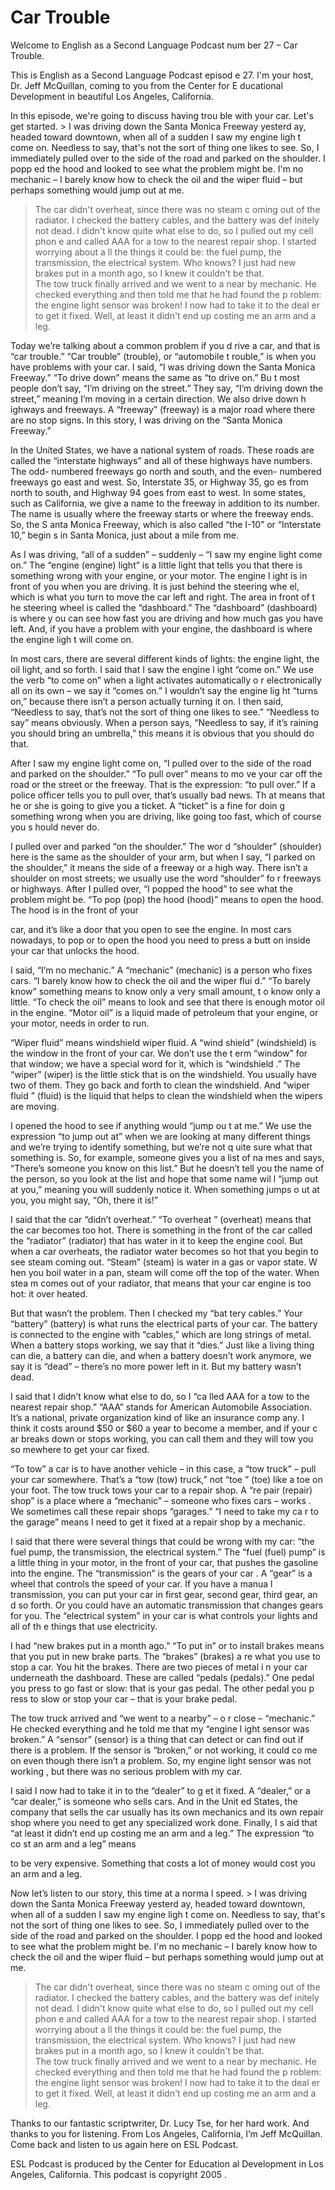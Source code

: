 # Car Trouble

Welcome to English as a Second Language Podcast num ber 27 – Car Trouble.  

This is English as a Second Language Podcast episod e 27. I'm your host, Dr. Jeff McQuillan, coming to you from the Center for E ducational Development in beautiful Los Angeles, California. 

In this episode, we're going to discuss having trou ble with your car. Let's get started. > I was driving down the Santa Monica Freeway yesterd ay, headed toward downtown, when all of a sudden I saw my engine ligh t come on. Needless to say, that's not the sort of thing one likes to see. So, I immediately pulled over to the side of the road and parked on the shoulder. I popp ed the hood and looked to see what the problem might be. I'm no mechanic – I barely know how to check the oil and the wiper fluid – but perhaps something  would jump out at me. 
> The car didn't overheat, since there was no steam c oming out of the radiator. I checked the battery cables, and the battery was def initely not dead. I didn't know quite what else to do, so I pulled out my cell phon e and called AAA for a tow to the nearest repair shop. I started worrying about a ll the things it could be: the fuel pump, the transmission, the electrical system. Who knows? I just had new brakes put in a month ago, so I knew it couldn't be that.  
> The tow truck finally arrived and we went to a near by mechanic. He checked everything and then told me that he had found the p roblem: the engine light sensor was broken! I now had to take it to the deal er to get it fixed. Well, at least it didn't end up costing me an arm and a leg.

Today we’re talking about a common problem if you d rive a car, and that is “car trouble.” “Car trouble” (trouble), or “automobile t rouble,” is when you have problems with your car. I said, “I was driving down  the Santa Monica Freeway.” “To drive down” means the same as “to drive on.” Bu t most people don’t say, “I’m driving on the street.” They say, “I’m driving down  the street,” meaning I’m moving in a certain direction. We also drive down h ighways and freeways. A “freeway” (freeway) is a major road where there are  no stop signs. In this story, I was driving on the “Santa Monica Freeway.”   

 In the United States, we have a national system of roads. These roads are called the “interstate highways” and all of these highways  have numbers. The odd- numbered freeways go north and south, and the even- numbered freeways go east and west. So, Interstate 35, or Highway 35, go es from north to south, and Highway 94 goes from east to west. In some states, such as California, we give a name to the freeway in addition to its number. The name is usually where the freeway starts or where the freeway ends. So, the S anta Monica Freeway, which is also called “the I-10” or “Interstate 10,” begin s in Santa Monica, just about a mile from me.  

As I was driving, “all of a sudden” – suddenly – “I  saw my engine light come on.” The “engine (engine) light” is a little light that tells you that there is something wrong with your engine, or your motor. The engine l ight is in front of you when you are driving. It is just behind the steering whe el, which is what you turn to move the car left and right. The area in front of t he steering wheel is called the “dashboard.” The “dashboard” (dashboard) is where y ou can see how fast you are driving and how much gas you have left. And, if  you have a problem with your engine, the dashboard is where the engine ligh t will come on.  

In most cars, there are several different kinds of lights: the engine light, the oil light, and so forth. I said that I saw the engine l ight “come on.” We use the verb “to come on” when a light activates automatically o r electronically all on its own – we say it “comes on.” I wouldn’t say the engine lig ht “turns on,” because there isn’t a person actually turning it on. I then said,  “Needless to say, that’s not the sort of thing one likes to see.” “Needless to say” means obviously. When a person says, “Needless to say, if it’s raining you should bring an umbrella,” this means it is obvious that you should do that.  

After I saw my engine light come on, “I pulled over  to the side of the road and parked on the shoulder.” “To pull over” means to mo ve your car off the road or the street or the freeway. That is the expression: “to pull over.” If a police officer tells you to pull over, that’s usually bad news. Th at means that he or she is going to give you a ticket. A “ticket” is a fine for doin g something wrong when you are driving, like going too fast, which of course you s hould never do.  

I pulled over and parked “on the shoulder.” The wor d “shoulder” (shoulder) here is the same as the shoulder of your arm, but when I  say, “I parked on the shoulder,” it means the side of a freeway or a high way. There isn’t a shoulder on most streets; we usually use the word “shoulder” fo r freeways or highways. After I pulled over, “I popped the hood” to see what the problem might be. “To pop (pop) the hood (hood)” means to open the hood. The hood is in the front of your  

car, and it’s like a door that you open to see the engine. In most cars nowadays, to pop or to open the hood you need to press a butt on inside your car that unlocks the hood.  

I said, “I’m no mechanic.” A “mechanic” (mechanic) is a person who fixes cars. “I barely know how to check the oil and the wiper flui d.” “To barely know” something means to know only a very small amount, t o know only a little. “To check the oil” means to look and see that there is enough motor oil in the engine. “Motor oil” is a liquid made of petroleum that your  engine, or your motor, needs in order to run.  

“Wiper fluid” means windshield wiper fluid. A “wind shield” (windshield) is the window in the front of your car. We don’t use the t erm “window” for that window; we have a special word for it, which is “windshield .” The “wiper” (wiper) is the little stick that is on the windshield. You usually  have two of them. They go back and forth to clean the windshield. And “wiper fluid ” (fluid) is the liquid that helps to clean the windshield when the wipers are moving. 

I opened the hood to see if anything would “jump ou t at me.” We use the expression “to jump out at” when we are looking at many different things and we’re trying to identify something, but we’re not q uite sure what that something is. So, for example, someone gives you a list of na mes and says, “There’s someone you know on this list.” But he doesn’t tell  you the name of the person, so you look at the list and hope that some name wil l “jump out at you,” meaning you will suddenly notice it. When something jumps o ut at you, you might say, “Oh, there it is!”  

I said that the car “didn’t overheat.” “To overheat ” (overheat) means that the car becomes too hot. There is something in the front of  the car called the “radiator” (radiator) that has water in it to keep the engine cool. But when a car overheats, the radiator water becomes so hot that you begin to  see steam coming out. “Steam” (steam) is water in a gas or vapor state. W hen you boil water in a pan, steam will come off the top of the water. When stea m comes out of your radiator, that means that your car engine is too hot: it over heated. 

But that wasn’t the problem. Then I checked my “bat tery cables.” Your “battery” (battery) is what runs the electrical parts of your  car. The battery is connected to the engine with “cables,” which are long strings of  metal. When a battery stops working, we say that it “dies.” Just like a living thing can die, a battery can die, and when a battery doesn’t work anymore, we say it is “dead” – there’s no more power left in it. But my battery wasn’t dead.  

I said that I didn’t know what else to do, so I “ca lled AAA for a tow to the nearest repair shop.” “AAA” stands for American Automobile Association. It’s a national, private organization kind of like an insurance comp any. I think it costs around $50 or $60 a year to become a member, and if your c ar breaks down or stops working, you can call them and they will tow you so mewhere to get your car fixed.  

“To tow” a car is to have another vehicle – in this  case, a “tow truck” – pull your car somewhere. That’s a “tow (tow) truck,” not “toe ” (toe) like a toe on your foot. The tow truck tows your car to a repair shop. A “re pair (repair) shop” is a place where a “mechanic” – someone who fixes cars – works . We sometimes call these repair shops “garages.” “I need to take my ca r to the garage” means I need to get it fixed at a repair shop by a mechanic.  

I said that there were several things that could be  wrong with my car: “the fuel pump, the transmission, the electrical system.” The  “fuel (fuel) pump” is a little thing in your motor, in the front of your car, that  pushes the gasoline into the engine. The “transmission” is the gears of your car . A “gear” is a wheel that controls the speed of your car. If you have a manua l transmission, you can put your car in first gear, second gear, third gear, an d so forth. Or you could have an automatic transmission that changes gears for you. The “electrical system” in your car is what controls your lights and all of th e things that use electricity.  

I had “new brakes put in a month ago.” “To put in” or to install brakes means that you put in new brake parts. The “brakes” (brakes) a re what you use to stop a car. You hit the brakes. There are two pieces of metal i n your car underneath the dashboard. These are called “pedals (pedals).” One pedal you press to go fast or slow: that is your gas pedal. The other pedal you p ress to slow or stop your car – that is your brake pedal.  

The tow truck arrived and “we went to a nearby” – o r close – “mechanic.” He checked everything and he told me that my “engine l ight sensor was broken.” A “sensor” (sensor) is a thing that can detect or can  find out if there is a problem. If the sensor is “broken,” or not working, it could co me on even though there isn’t a problem. So, my engine light sensor was not working , but there was no serious problem with my car.  

I said I now had to take it in to the “dealer” to g et it fixed. A “dealer,” or a “car dealer,” is someone who sells cars. And in the Unit ed States, the company that sells the car usually has its own mechanics and its  own repair shop where you need to get any specialized work done. Finally, I s aid that “at least it didn’t end up costing me an arm and a leg.” The expression “to co st an arm and a leg” means  

to be very expensive. Something that costs a lot of  money would cost you an arm and a leg. 

Now let’s listen to our story, this time at a norma l speed. > I was driving down the Santa Monica Freeway yesterd ay, headed toward downtown, when all of a sudden I saw my engine ligh t come on. Needless to say, that's not the sort of thing one likes to see. So, I immediately pulled over to the side of the road and parked on the shoulder. I popp ed the hood and looked to see what the problem might be. I'm no mechanic – I barely know how to check the oil and the wiper fluid – but perhaps something  would jump out at me. 
> The car didn't overheat, since there was no steam c oming out of the radiator. I checked the battery cables, and the battery was def initely not dead. I didn't know quite what else to do, so I pulled out my cell phon e and called AAA for a tow to the nearest repair shop. I started worrying about a ll the things it could be: the fuel pump, the transmission, the electrical system. Who knows? I just had new brakes put in a month ago, so I knew it couldn't be that.  
> The tow truck finally arrived and we went to a near by mechanic. He checked everything and then told me that he had found the p roblem: the engine light sensor was broken! I now had to take it to the deal er to get it fixed. Well, at least it didn't end up costing me an arm and a leg.

Thanks to our fantastic scriptwriter, Dr. Lucy Tse,  for her hard work. And thanks to you for listening. From Los Angeles, California,  I’m Jeff McQuillan. Come back and listen to us again here on ESL Podcast. 

ESL Podcast is produced by the Center for Education al Development in Los Angeles, California. This podcast is copyright 2005 .

